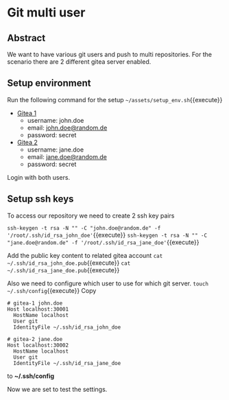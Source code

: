 # Git multi user

## Abstract

We want to have various git users and push to multi repositories.
For the scenario there are 2 different gitea server enabled.

## Setup environment

Run the following command for the setup
`~/assets/setup_env.sh`{{execute}}

- [Gitea 1](https://[[HOST_SUBDOMAIN]]-30001-[[KATACODA_HOST]].environments.katacoda.com/)
  - username: john.doe
  - email: john.doe@random.de
  - password: secret
- [Gitea 2](https://[[HOST_SUBDOMAIN]]-30002-[[KATACODA_HOST]].environments.katacoda.com/)
  - username: jane.doe
  - email: jane.doe@random.de
  - password: secret

Login with both users.

## Setup ssh keys

To access our repository we need to create 2 ssh key pairs

`ssh-keygen -t rsa -N "" -C "john.doe@random.de" -f '/root/.ssh/id_rsa_john_doe'`{{execute}}
`ssh-keygen -t rsa -N "" -C "jane.doe@random.de" -f '/root/.ssh/id_rsa_jane_doe'`{{execute}}

Add the public key content to related gitea account
`cat ~/.ssh/id_rsa_john_doe.pub`{{execute}}
`cat ~/.ssh/id_rsa_jane_doe.pub`{{execute}}

Also we need to configure which user to use for which git server.
`touch ~/.ssh/config`{{execute}}
Copy

```ssh
# gitea-1 john.doe
Host localhost:30001
  HostName localhost
  User git
  IdentityFile ~/.ssh/id_rsa_john_doe

# gitea-2 jane.doe
Host localhost:30002
  HostName localhost
  User git
  IdentityFile ~/.ssh/id_rsa_jane_doe
```

to **~/.ssh/config**

Now we are set to test the settings.
